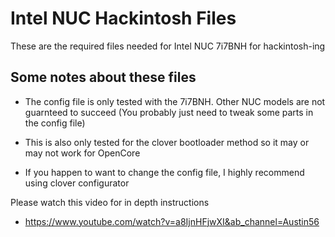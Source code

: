 # Intel NUC Hackintosh Files
These are the required files needed for Intel NUC 7i7BNH for hackintosh-ing

## Some notes about these files
* The config file is only tested with the 7i7BNH. Other NUC models are not guarnteed to succeed (You probably just need to tweak some parts in the config file)

* This is also only tested for the clover bootloader method so it may or may not work for OpenCore

* If you happen to want to change the config file, I highly recommend using clover configurator

Please watch this video for in depth instructions
* https://www.youtube.com/watch?v=a8IjnHFjwXI&ab_channel=Austin56

